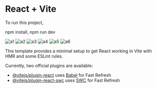 # React + Vite
To run this project,

npm install,
npm run dev

![a1](https://github.com/cegerxwin/Form/assets/31402706/005151a2-a975-4e36-bf48-f4e073c1d103)
![a2](https://github.com/cegerxwin/Form/assets/31402706/3cb8d0c1-81f1-47e3-84c1-39da0a574599)
![a3](https://github.com/cegerxwin/Form/assets/31402706/fa3732d7-321e-4b9e-8b99-3db95a6aef8b)
![a4](https://github.com/cegerxwin/Form/assets/31402706/52bd5397-411c-44d0-b513-dd8729ab7e68)
![a5](https://github.com/cegerxwin/Form/assets/31402706/246e5d06-684b-4d57-9ca2-d89f7877bbbc)
![a6](https://github.com/cegerxwin/Form/assets/31402706/f4e5fd6a-a0d9-47ae-b322-8073b00dbc7f)



This template provides a minimal setup to get React working in Vite with HMR and some ESLint rules.

Currently, two official plugins are available:

- [@vitejs/plugin-react](https://github.com/vitejs/vite-plugin-react/blob/main/packages/plugin-react/README.md) uses [Babel](https://babeljs.io/) for Fast Refresh
- [@vitejs/plugin-react-swc](https://github.com/vitejs/vite-plugin-react-swc) uses [SWC](https://swc.rs/) for Fast Refresh
